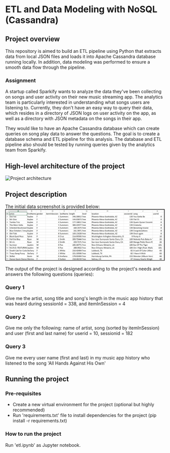 # ETL and Data Modeling with NoSQL (Cassandra) 

## Project overview
This repository is aimed to build an ETL pipeline using Python that extracts data from local JSON files and loads it into Apache Cassandra database running locally. In addition, data modeling was performed to ensure a smooth data flow through the pipeline. 

### Assignment
A startup called Sparkify wants to analyze the data they've been collecting on songs and user activity on their new music streaming app. The analytics team is particularly interested in understanding what songs users are listening to. Currently, they don't have an easy way to query their data, which resides in a directory of JSON logs on user activity on the app, as well as a directory with JSON metadata on the songs in their app.

They would like to have an Apache Cassandra database which can create queries on song play data to answer the questions. The goal is to create a database schema and ETL pipeline for this analysis. The database and ETL pipeline also should be tested by running queries given by the analytics team from Sparkify.

## High-level architecture of the project
![Project architecture](/images/Sparkify_architecture.jpg)

## Project description
The initial data screenshot is provided below:
![Initial data](/images/image_event_datafile_new.jpg)

The output of the project is designed according to the project's needs and answers the following questions (queries):
### Query 1
Give me the artist, song title and song's length in the music app history that was heard during sessionId = 338, and itemInSession = 4

### Query 2
Give me only the following: name of artist, song (sorted by itemInSession) and user (first and last name) for userid = 10, sessionid = 182

### Query 3
Give me every user name (first and last) in my music app history who listened to the song 'All Hands Against His Own'

## Running the project
### Pre-requisites
* Create a new virtual environment for the project (optional but highly recommended)
* Run 'requirements.txt' file to install dependencies for the project (pip install -r requirements.txt)

### How to run the project
Run 'etl.ipynb' as Jupyter notebook.
